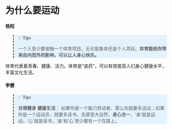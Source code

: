 # 为什么要运动
<style>
blockquote {
  border-left: 2px dashed #333 !important;
  background:  #e4f2fe 0% !important;  
}
</style>
#### **杨阳**
> 💡  <font face="Monaco">**Tips**</font>
> 
> 一个人至少要接触一个体育项目，无论是集体还是个人项目。**体育能给你带来由内而外的影响，可以让人身心快乐。**

体育代表着青春、健康、活力。体育是“良药”，可以有效提高人们身心健康水平，丰富文化生活。

#### **李健**
> 💡  <font face="Monaco">**Tips**</font>
> 
> **合理健身**
> **健康生活**： 如果你是一个脑力劳动者，那么你就要多运动；如果你是一个运动员，就要多读书。去感受大自然，**身心合一**，‘身’就是运动，‘心’就是读书，‘身’和‘心’至少要有一个在路上。

